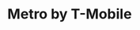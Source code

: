 ---
title: "Metro by T-Mobile"
url: /baltimore/metro-by-t-mobile-frederick-avenue/
shop: mobile phone
---